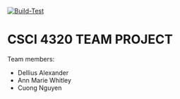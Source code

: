 [![Build-Test](https://github.com/dellius-alexander/CSCI4320_Spring/actions/workflows/gradle_build.yaml/badge.svg?branch=master)](https://github.com/dellius-alexander/CSCI4320_Spring/actions/workflows/gradle_build.yaml)

# CSCI 4320 TEAM PROJECT 

Team members:
 
- Dellius Alexander
- Ann Marie Whitley
- Cuong Nguyen
